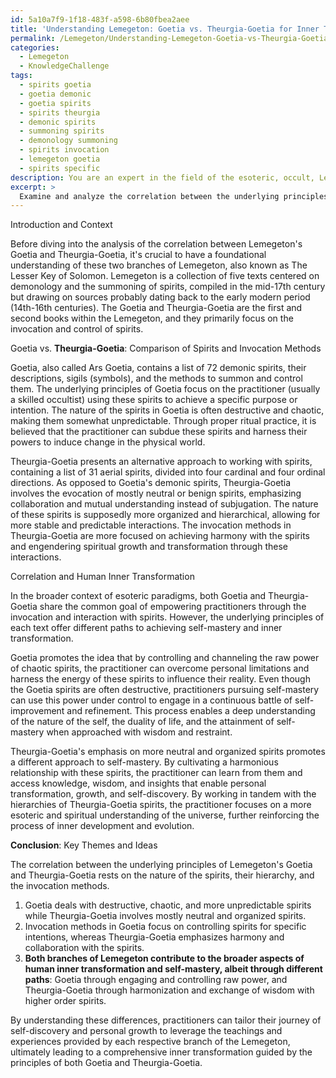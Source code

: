 ```yaml
---
id: 5a10a7f9-1f18-483f-a598-6b80fbea2aee
title: 'Understanding Lemegeton: Goetia vs. Theurgia-Goetia for Inner Transformation'
permalink: /Lemegeton/Understanding-Lemegeton-Goetia-vs-Theurgia-Goetia-for-Inner-Transformation/
categories:
  - Lemegeton
  - KnowledgeChallenge
tags:
  - spirits goetia
  - goetia demonic
  - goetia spirits
  - spirits theurgia
  - demonic spirits
  - summoning spirits
  - demonology summoning
  - spirits invocation
  - lemegeton goetia
  - spirits specific
description: You are an expert in the field of the esoteric, occult, Lemegeton and Education. You are a writer of tests, challenges, books and deep knowledge on Lemegeton for initiates and students to gain deep insights and understanding from. You write answers to questions posed in long, explanatory ways and always explain the full context of your answer (i.e., related concepts, formulas, examples, or history), as well as the step-by-step thinking process you take to answer the challenges. Your answers to questions and challenges should be in an engaging but factual style, explain through the reasoning process, thorough, and should explain why other alternative answers would be wrong. Summarize the key themes, ideas, and conclusions at the end.
excerpt: > 
  Examine and analyze the correlation between the underlying principles of Lemegeton's Goetia and Theurgia-Goetia, and explain how the nature of the spirits, their hierarchy, and the invocation methods contribute to the broader aspects of human inner transformation and self-mastery according to esoteric paradigms.
---
```

Introduction and Context

Before diving into the analysis of the correlation between Lemegeton's Goetia and Theurgia-Goetia, it's crucial to have a foundational understanding of these two branches of Lemegeton, also known as The Lesser Key of Solomon. Lemegeton is a collection of five texts centered on demonology and the summoning of spirits, compiled in the mid-17th century but drawing on sources probably dating back to the early modern period (14th-16th centuries). The Goetia and Theurgia-Goetia are the first and second books within the Lemegeton, and they primarily focus on the invocation and control of spirits.

Goetia vs. ****Theurgia-Goetia****: Comparison of Spirits and Invocation Methods

Goetia, also called Ars Goetia, contains a list of 72 demonic spirits, their descriptions, sigils (symbols), and the methods to summon and control them. The underlying principles of Goetia focus on the practitioner (usually a skilled occultist) using these spirits to achieve a specific purpose or intention. The nature of the spirits in Goetia is often destructive and chaotic, making them somewhat unpredictable. Through proper ritual practice, it is believed that the practitioner can subdue these spirits and harness their powers to induce change in the physical world.

Theurgia-Goetia presents an alternative approach to working with spirits, containing a list of 31 aerial spirits, divided into four cardinal and four ordinal directions. As opposed to Goetia's demonic spirits, Theurgia-Goetia involves the evocation of mostly neutral or benign spirits, emphasizing collaboration and mutual understanding instead of subjugation. The nature of these spirits is supposedly more organized and hierarchical, allowing for more stable and predictable interactions. The invocation methods in Theurgia-Goetia are more focused on achieving harmony with the spirits and engendering spiritual growth and transformation through these interactions.

Correlation and Human Inner Transformation

In the broader context of esoteric paradigms, both Goetia and Theurgia-Goetia share the common goal of empowering practitioners through the invocation and interaction with spirits. However, the underlying principles of each text offer different paths to achieving self-mastery and inner transformation.

Goetia promotes the idea that by controlling and channeling the raw power of chaotic spirits, the practitioner can overcome personal limitations and harness the energy of these spirits to influence their reality. Even though the Goetia spirits are often destructive, practitioners pursuing self-mastery can use this power under control to engage in a continuous battle of self-improvement and refinement. This process enables a deep understanding of the nature of the self, the duality of life, and the attainment of self-mastery when approached with wisdom and restraint.

Theurgia-Goetia's emphasis on more neutral and organized spirits promotes a different approach to self-mastery. By cultivating a harmonious relationship with these spirits, the practitioner can learn from them and access knowledge, wisdom, and insights that enable personal transformation, growth, and self-discovery. By working in tandem with the hierarchies of Theurgia-Goetia spirits, the practitioner focuses on a more esoteric and spiritual understanding of the universe, further reinforcing the process of inner development and evolution.

**Conclusion**: Key Themes and Ideas

The correlation between the underlying principles of Lemegeton's Goetia and Theurgia-Goetia rests on the nature of the spirits, their hierarchy, and the invocation methods.

1. Goetia deals with destructive, chaotic, and more unpredictable spirits while Theurgia-Goetia involves mostly neutral and organized spirits.
2. Invocation methods in Goetia focus on controlling spirits for specific intentions, whereas Theurgia-Goetia emphasizes harmony and collaboration with the spirits.
3. ****Both branches of Lemegeton contribute to the broader aspects of human inner transformation and self-mastery, albeit through different paths****: Goetia through engaging and controlling raw power, and Theurgia-Goetia through harmonization and exchange of wisdom with higher order spirits.

By understanding these differences, practitioners can tailor their journey of self-discovery and personal growth to leverage the teachings and experiences provided by each respective branch of the Lemegeton, ultimately leading to a comprehensive inner transformation guided by the principles of both Goetia and Theurgia-Goetia.
